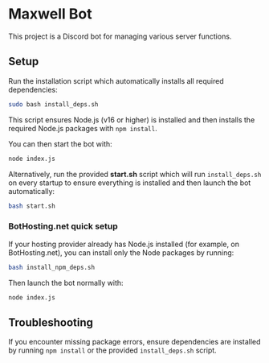 # Maxwell Bot

This project is a Discord bot for managing various server functions.

## Setup

Run the installation script which automatically installs all required dependencies:

```bash
sudo bash install_deps.sh
```

This script ensures Node.js (v16 or higher) is installed and then installs the required Node.js packages with `npm install`.

You can then start the bot with:

```bash
node index.js
```

Alternatively, run the provided **start.sh** script which will run `install_deps.sh` on every startup to ensure everything is installed and then launch the bot automatically:

```bash
bash start.sh
```

### BotHosting.net quick setup

If your hosting provider already has Node.js installed (for example, on
BotHosting.net), you can install only the Node packages by running:

```bash
bash install_npm_deps.sh
```

Then launch the bot normally with:

```bash
node index.js
```

## Troubleshooting
If you encounter missing package errors, ensure dependencies are installed by running `npm install` or the provided `install_deps.sh` script.
